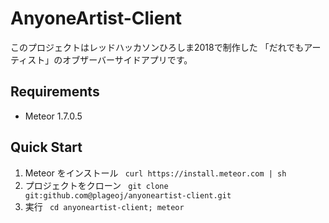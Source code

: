 # AnyoneArtist-Client

このプロジェクトはレッドハッカソンひろしま2018で制作した
「だれでもアーティスト」のオブザーバーサイドアプリです。

## Requirements

+ Meteor 1.7.0.5

## Quick Start

1. Meteor をインストール
    ` curl https://install.meteor.com | sh`
2. プロジェクトをクローン
    ` git clone git:github.com@plageoj/anyoneartist-client.git`
3. 実行
    ` cd anyoneartist-client; meteor`